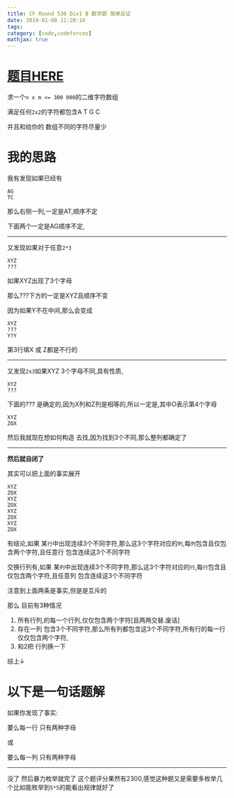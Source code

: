 ```yaml
---
title: CF Round 530 Div1 B 数学题 简单反证
date: 2019-01-08 11:20:14
tags: 
category: [code,codeforces]
mathjax: true
---
```


# [题目HERE](https://codeforces.com/contest/1098/problem/B)

求一个`n x m <= 300 000`的二维字符数组

满足任何`2x2`的字符都包含A T G C

并且和给你的 数组不同的字符尽量少

# 我的思路

我有发现如果已经有

```
AG
TC
```

那么右侧一列,一定是AT,顺序不定

下面两个一定是AG顺序不定,

---

又发现如果对于任意`2*3`

```
XYZ
???
```

如果XYZ出现了3个字母

那么???下方的一定是XYZ且顺序不变

因为如果Y不在中间,那么会变成

```
XYZ
???
Y?Y
```

第3行填X 或 Z都是不行的

---

又发现`2x3`如果XYZ 3个字母不同,具有性质,

```
XYZ
???
```

下面的??? 是确定的,因为X列和Z列是相等的,所以一定是,其中O表示第4个字母

```
XYZ
ZOX
```

然后我就现在想如何构造 去找,因为找到3个不同,那么整列都确定了

----

**然后就自闭了**

其实可以把上面的事实展开

```
XYZ
ZOX
XYZ
ZOX
XYZ
ZOX
XYZ
ZOX
```

有结论,如果 某`行`中出现连续3个不同字符,那么这3个字符对应的`列`,每`列`包含且仅包含两个字符,且任意行 包含连续这3个不同字符

交换行列有,如果 某`列`中出现连续3个不同字符,那么这3个字符对应的`行`,每`行`包含且仅包含两个字符,且任意列 包含连续这3个不同字符

注意到上面两条是事实,但是是互斥的

那么 目前有3种情况

1. 所有行列,的每一个行列,仅仅包含两个字符[且两两交替.废话]
2. 存在一列 包含3个不同字符,那么所有列都包含这3个不同字符,所有行的每一行仅仅包含两个字符,
3. 和2把 行列换一下

综上↓

# 以下是一句话题解

如果你发现了事实:

要么每一行 只有两种字母

或

要么每一列 只有两种字母

---

没了 然后暴力枚举就完了 这个题评分果然有2300,感觉这种题又是需要多枚举几个比如能枚举到`5*5`的能看出规律就好了

